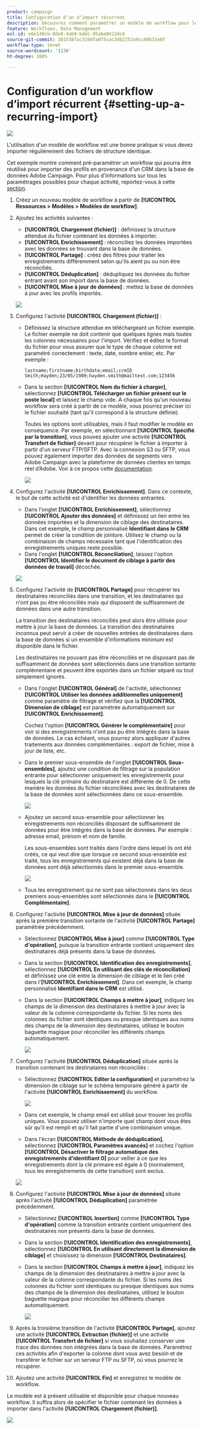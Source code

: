 ```yaml
---
product: campaign
title: Configuration dʼun dʼimport récurrent
description: Découvrez comment paramétrer un modèle de workflow pour les imports récurrents.
feature: Workflows, Data Management
exl-id: e6e140cb-8de0-4ab9-bddc-95abe04124c6
source-git-commit: 381538fac319dfa075cac3db2252a9cc80b31e0f
workflow-type: tm+mt
source-wordcount: '1136'
ht-degree: 100%

---
```


# Configuration d’un workflow d’import récurrent {#setting-up-a-recurring-import}

![](../../assets/v7-only.svg)

L&#39;utilisation d&#39;un modèle de workflow est une bonne pratique si vous devez importer régulièrement des fichiers de structure identique.

Cet exemple montre comment pré-paramétrer un workflow qui pourra être réutilisé pour importer des profils en provenance d&#39;un CRM dans la base de données Adobe Campaign. Pour plus d&#39;informations sur tous les paramétrages possibles pour chaque activité, reportez-vous à cette [section](about-activities.md).

1. Créez un nouveau modèle de workflow à partir de **[!UICONTROL Ressources > Modèles > Modèles de workflow]**.
1. Ajoutez les activités suivantes :

   * **[!UICONTROL Chargement (fichier)]** : définissez la structure attendue du fichier contenant les données à importer.
   * **[!UICONTROL Enrichissement]** : réconciliez les données importées avec les données se trouvant dans la base de données.
   * **[!UICONTROL Partage]** : créez des filtres pour traiter les enregistrements différemment selon qu&#39;ils aient pu ou non être réconciliés.
   * **[!UICONTROL Déduplication]** : dédupliquez les données du fichier entrant avant son import dans la base de données.
   * **[!UICONTROL Mise à jour de données]** : mettez la base de données à jour avec les profils importés.

   ![](assets/import_template_example0.png)

1. Configurez l&#39;activité **[!UICONTROL Chargement (fichier)]** :

   * Définissez la structure attendue en téléchargeant un fichier exemple. Le fichier exemple ne doit contenir que quelques lignes mais toutes les colonnes nécessaires pour l&#39;import. Vérifiez et éditez le format du fichier pour vous assurer que le type de chaque colonne est paramétré correctement : texte, date, nombre entier, etc.
Par exemple :

      ```
      lastname;firstname;birthdate;email;crmID
      Smith;Hayden;23/05/1989;hayden.smith@mailtest.com;123456
      ```

   * Dans la section **[!UICONTROL Nom du fichier à charger]**, sélectionnez **[!UICONTROL Télécharger un fichier présent sur le poste local]** et laissez le champ vide. A chaque fois qu&#39;un nouveau workflow sera créé à partir de ce modèle, vous pourrez préciser ici le fichier souhaité (tant qu&#39;il correspond à la structure définie).

      Toutes les options sont utilisables, mais il faut modifier le modèle en conséquence. Par exemple, en sélectionnant **[!UICONTROL Spécifié par la transition]**, vous pouvez ajouter une activité **[!UICONTROL Transfert de fichier]** devant pour récupérer le fichier à importer à partir d&#39;un serveur FTP/SFTP. Avec la connexion S3 ou SFTP, vous pouvez également importer des données de segments vers Adobe Campaign avec la plateforme de données clientes en temps réel d’Adobe. Voir à ce propos cette [documentation](https://experienceleague.adobe.com/docs/experience-platform/destinations/catalog/email-marketing/adobe-campaign.html?lang=fr).

      ![](assets/import_template_example1.png)

1. Configurez l&#39;activité **[!UICONTROL Enrichissement]**. Dans ce contexte, le but de cette activité est d&#39;identifier les données entrantes.

   * Dans l&#39;onglet **[!UICONTROL Enrichissement]**, sélectionnez **[!UICONTROL Ajouter des données]** et définissez un lien entre les données importées et la dimension de ciblage des destinataires. Dans cet exemple, le champ personnalisé **Identifiant dans le CRM** permet de créer la condition de jointure. Utilisez le champ ou la combinaison de champs nécessaire tant que l&#39;identification des enregistrements uniques reste possible.
   * Dans l&#39;onglet **[!UICONTROL Réconciliation]**, laissez l&#39;option **[!UICONTROL Identifier le document de ciblage à partir des données de travail]** décochée.

   ![](assets/import_template_example2.png)

1. Configurez l&#39;activité de **[!UICONTROL Partage]** pour récupérer les destinataires réconciliés dans une transition, et les destinataires qui n&#39;ont pas pu être réconciliés mais qui disposent de suffisamment de données dans une autre transition.

   La transition des destinataires réconciliés peut alors être utilisée pour mettre à jour la base de données. La transition des destinataires inconnus peut servir à créer de nouvelles entrées de destinataires dans la base de données si un ensemble d&#39;informations minimum est disponible dans le fichier.

   Les destinataires ne pouvant pas être réconciliés et ne disposant pas de suffisamment de données sont sélectionnés dans une transition sortante complémentaire et peuvent être exportés dans un fichier séparé ou tout simplement ignorés.

   * Dans l&#39;onglet **[!UICONTROL Général]** de l&#39;activité, sélectionnez **[!UICONTROL Utiliser les données additionnelles uniquement]** comme paramètre de filtrage et vérifiez que la **[!UICONTROL Dimension de ciblage]** est paramétrée automatiquement sur **[!UICONTROL Enrichissement]**.

      Cochez l&#39;option **[!UICONTROL Générer le complémentaire]** pour voir si des enregistrements n&#39;ont pas pu être intégrés dans la base de données. Le cas échéant, vous pourrez alors appliquer d&#39;autres traitements aux données complémentaires : export de fichier, mise à jour de liste, etc.

   * Dans le premier sous-ensemble de l&#39;onglet **[!UICONTROL Sous-ensembles]**, ajoutez une condition de filtrage sur la population entrante pour sélectionner uniquement les enregistrements pour lesquels la clé primaire du destinataire est différente de 0. De cette manière les données du fichier réconciliées avec les destinataires de la base de données sont sélectionnées dans ce sous-ensemble.

      ![](assets/import_template_example3.png)

   * Ajoutez un second sous-ensemble pour sélectionner les enregistrements non réconciliés disposant de suffisamment de données pour être intégrés dans la base de données. Par exemple : adresse email, prénom et nom de famille.

      Les sous-ensembles sont traités dans l&#39;ordre dans lequel ils ont été créés, ce qui veut dire que lorsque ce second sous-ensemble est traité, tous les enregistrements qui existent déjà dans la base de données sont déjà sélectionnés dans le premier sous-ensemble.

      ![](assets/import_template_example3_2.png)

   * Tous les enregistrement qui ne sont pas sélectionnés dans les deux premiers sous-ensembles sont sélectionnés dans le **[!UICONTROL Complémentaire]**.

1. Configurez l&#39;activité **[!UICONTROL Mise à jour de données]** située après la première transition sortante de l&#39;activité **[!UICONTROL Partage]** paramétrée précédemment.

   * Sélectionnez **[!UICONTROL Mise à jour]** comme **[!UICONTROL Type d&#39;opération]**, puisque la transition entrante contient uniquement des destinataires déjà présents dans la base de données.
   * Dans la section **[!UICONTROL Identification des enregistrements]**, sélectionnez **[!UICONTROL En utilisant des clés de réconciliation]** et définissez une clé entre la dimension de ciblage et le lien créé dans l&#39;**[!UICONTROL Enrichissement]**. Dans cet exemple, le champ personnalisé **Identifiant dans le CRM** est utilisé.
   * Dans la section **[!UICONTROL Champs à mettre à jour]**, indiquez les champs de la dimension des destinataires à mettre à jour avec la valeur de la colonne correspondante du fichier. Si les noms des colonnes du fichier sont identiques ou presque identiques aux noms des champs de la dimension des destinataires, utilisez le bouton baguette magique pour réconcilier les différents champs automatiquement.

      ![](assets/import_template_example6.png)

1. Configurez l&#39;activité **[!UICONTROL Déduplication]** située après la transition contenant les destinataires non réconciliés :

   * Sélectionnez **[!UICONTROL Editer la configuration]** et paramétrez la dimension de ciblage sur le schéma temporaire généré à partir de l&#39;activité **[!UICONTROL Enrichissement]** du workflow.

      ![](assets/import_template_example4.png)

   * Dans cet exemple, le champ email est utilisé pour trouver les profils uniques. Vous pouvez utiliser n&#39;importe quel champ dont vous êtes sûr qu&#39;il est rempli et qu&#39;il fait partie d&#39;une combinaison unique.
   * Dans l&#39;écran **[!UICONTROL Méthode de déduplication]**, sélectionnez **[!UICONTROL Paramètres avancés]** et cochez l&#39;option **[!UICONTROL Désactiver le filtrage automatique des enregistrements d&#39;identifiant 0]** pour veiller à ce que les enregistrements dont la clé primaire est égale à 0 (normalement, tous les enregistrements de cette transition) sont exclus.

   ![](assets/import_template_example7.png)

1. Configurez l&#39;activité **[!UICONTROL Mise à jour de données]** située après l&#39;activité **[!UICONTROL Déduplication]** paramétrée précédemment.

   * Sélectionnez **[!UICONTROL Insertion]** comme **[!UICONTROL Type d&#39;opération]** comme la transition entrante contient uniquement des destinataires non présents dans la base de données.
   * Dans la section **[!UICONTROL Identification des enregistrements]**, sélectionnez **[!UICONTROL En utilisant directement la dimension de ciblage]** et choisissez la dimension **[!UICONTROL Destinataires]**.
   * Dans la section **[!UICONTROL Champs à mettre à jour]**, indiquez les champs de la dimension des destinataires à mettre à jour avec la valeur de la colonne correspondante du fichier. Si les noms des colonnes du fichier sont identiques ou presque identiques aux noms des champs de la dimension des destinataires, utilisez le bouton baguette magique pour réconcilier les différents champs automatiquement.

      ![](assets/import_template_example8.png)

1. Après la troisième transition de l&#39;activité **[!UICONTROL Partage]**, ajoutez une activité **[!UICONTROL Extraction (fichier)]** et une activité **[!UICONTROL Transfert de fichier]** si vous souhaitez conserver une trace des données non intégrées dans la base de données. Paramétrez ces activités afin d&#39;exporter la colonne dont vous avez besoin et de transférer le fichier sur un serveur FTP ou SFTP, où vous pourrez le récupérer.
1. Ajoutez une activité **[!UICONTROL Fin]** et enregistrez le modèle de workflow.

Le modèle est à présent utilisable et disponible pour chaque nouveau workflow. Il suffira alors de spécifier le fichier contenant les données à importer dans l&#39;activité **[!UICONTROL Chargement (fichier)]**.

![](assets/import_template_example9.png)
